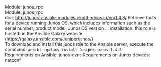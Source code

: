 Module: junos_rpc  
Module: junos_rpc  
doc: http://junos-ansible-modules.readthedocs.io/en/1.4.3/
Retrieve facts for a device running Junos OS, which includes information such as the serial number, product model, Junos OS version ... 
installation: this role is hosted on the Ansible Galaxy website (https://galaxy.ansible.com/Juniper/junos/).  
To download and install this junos role to the Ansible server, execute the command: ```ansible-galaxy install Juniper.junos,1.4.3```  
Requirements on Ansible: junos-eznc
Requirements on Junos devices: netconf 



